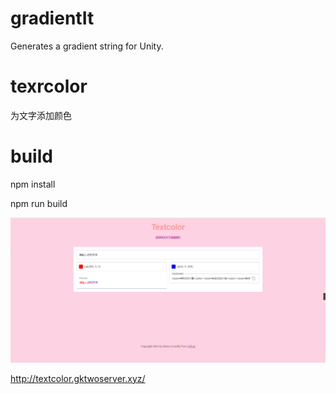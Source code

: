 # gradientIt
Generates a gradient string for Unity.

# texrcolor
为文字添加颜色

# build
npm install

npm run build

![textcolor](https://github.com/Gktwo/textcolor/blob/gktwo-textcolor/public/web.png)

http://textcolor.gktwoserver.xyz/


